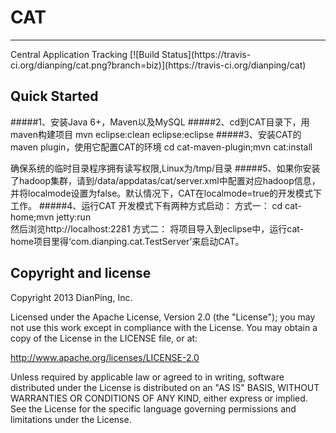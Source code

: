 CAT
===
<hr>
Central Application Tracking  [![Build Status](https://travis-ci.org/dianping/cat.png?branch=biz)](https://travis-ci.org/dianping/cat)

Quick Started
---------------------
#####1、安装Java 6+，Maven以及MySQL
#####2、cd到CAT目录下，用maven构建项目
        mvn eclipse:clean eclipse:eclipse
#####3、安装CAT的maven plugin，使用它配置CAT的环境
		cd cat-maven-plugin;mvn cat:install
		
确保系统的临时目录程序拥有读写权限,Linux为/tmp/目录
#####5、如果你安装了hadoop集群，请到/data/appdatas/cat/server.xml中配置对应hadoop信息，并将localmode设置为false。默认情况下，CAT在localmode=true的开发模式下工作。
#####4、运行CAT
开发模式下有两种方式启动：
方式一：
		cd cat-home;mvn jetty:run		
然后浏览http://localhost:2281
方式二：
将项目导入到eclipse中，运行cat-home项目里得‘com.dianping.cat.TestServer’来启动CAT。

Copyright and license
---------------------
Copyright 2013 DianPing, Inc.

Licensed under the Apache License, Version 2.0 (the "License"); you may not use this work except in compliance with the License. You may obtain a copy of the License in the LICENSE file, or at:

<http://www.apache.org/licenses/LICENSE-2.0>

Unless required by applicable law or agreed to in writing, software distributed under the License is distributed on an "AS IS" BASIS, WITHOUT WARRANTIES OR CONDITIONS OF ANY KIND, either express or implied. See the License for the specific language governing permissions and limitations under the License.
